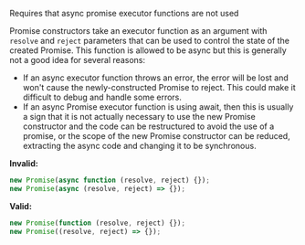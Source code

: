 Requires that async promise executor functions are not used

Promise constructors take an executor function as an argument with `resolve` and
`reject` parameters that can be used to control the state of the created
Promise. This function is allowed to be async but this is generally not a good
idea for several reasons:

- If an async executor function throws an error, the error will be lost and
  won't cause the newly-constructed Promise to reject. This could make it
  difficult to debug and handle some errors.
- If an async Promise executor function is using await, then this is usually a
  sign that it is not actually necessary to use the new Promise constructor and
  the code can be restructured to avoid the use of a promise, or the scope of
  the new Promise constructor can be reduced, extracting the async code and
  changing it to be synchronous.

**Invalid:**

```typescript
new Promise(async function (resolve, reject) {});
new Promise(async (resolve, reject) => {});
```

**Valid:**

```typescript
new Promise(function (resolve, reject) {});
new Promise((resolve, reject) => {});
```
